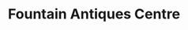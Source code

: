 ---
title: "Fountain Antiques Centre"
url: /honiton/fountain-antiques-centre/
shop: Antiquitäten
---